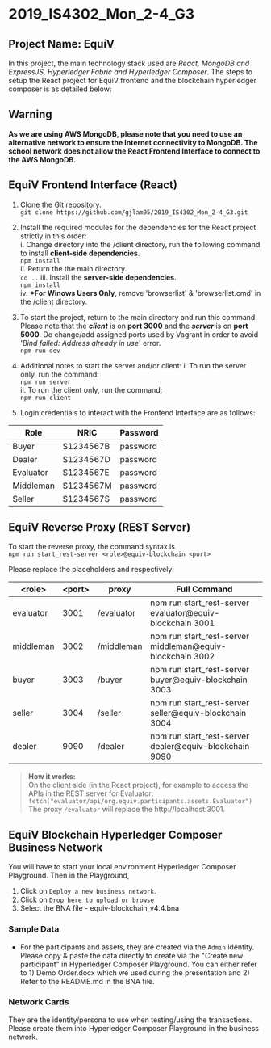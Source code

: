 # 2019_IS4302_Mon_2-4_G3
## Project Name: EquiV
In this project, the main technology stack used are _React, MongoDB and ExpressJS, Hyperledger Fabric and Hyperledger Composer_. The steps to setup the React project for EquiV frontend and the blockchain hyperledger composer is as detailed below:

## Warning
__As we are using AWS MongoDB, please note that you need to use an alternative network to ensure the Internet connectivity to MongoDB. The school network does not allow the React Frontend Interface to connect to the AWS MongoDB.__  

## EquiV Frontend Interface (React)
1. Clone the Git repository.  
  ```git clone https://github.com/gjlam95/2019_IS4302_Mon_2-4_G3.git```  
  
2. Install the required modules for the dependencies for the React project strictly in this order:  
  i. Change directory into the /client directory, run the following command to install __client-side dependencies__.    
  ```npm install```  
  ii. Return the the main directory.  
  ```cd ..``` 
  iii. Install the __server-side dependencies__.    
  ```npm install```  
  iv. __\*For Winows Users Only__, remove 'browserlist' & 'browserlist.cmd' in the /client directory.  
3. To start the project, return to the main directory and run this command. Please note that the *__client__* is on __port 3000__ and the *__server__* is on __port 5000__. Do change/add assigned ports used by Vagrant in order to avoid '*Bind failed: Address already in use*' error.  
  ```npm run dev```
4. Additional notes to start the server and/or client:
  i. To run the server only, run the command:  
  ```npm run server```  
  ii. To run the client only, run the command:  
  ```npm run client```
5. Login credentials to interact with the Frontend Interface are as follows:  

  | Role      | NRIC      | Password |  
  |-----------|-----------|----------|  
  | Buyer     | S1234567B | password |  
  | Dealer    | S1234567D | password |  
  | Evaluator | S1234567E | password |  
  | Middleman | S1234567M | password |  
  | Seller    | S1234567S | password |  
    
## EquiV  Reverse Proxy (REST Server)
To start the reverse proxy, the command syntax is  
```npm run start_rest-server <role>@equiv-blockchain <port>```  

Please replace the placeholders <role> and <port> respectively:  
  
  | \<role\>    | \<port\>    | proxy        | Full Command |  
  |-------------|-------------|--------------|--------------| 
  | evaluator | 3001 | /evaluator | npm run start_rest-server evaluator@equiv-blockchain 3001 |  
  | middleman | 3002 | /middleman | npm run start_rest-server middleman@equiv-blockchain 3002 |
  | buyer     | 3003 | /buyer | npm run start_rest-server buyer@equiv-blockchain 3003     |  
  | seller    | 3004 | /seller | npm run start_rest-server seller@equiv-blockchain 3004    |   
  | dealer    | 9090 | /dealer | npm run start_rest-server dealer@equiv-blockchain 9090    |
 
> __How it works:__   
On the client side (in the React project), for example to access the APIs in the REST server for Evaluator:   
`fetch("evaluator/api/org.equiv.participants.assets.Evaluator")`  
The proxy `/evaluator` will replace the http://localhost:3001.

## EquiV Blockchain Hyperledger Composer Business Network
You will have to start your local environment Hyperledger Composer Playground. Then in the Playground, 
1. Click on `Deploy a new business network`.
2. Click on `Drop here to upload or browse`
3. Select the BNA file - equiv-blockchain_v4.4.bna 

### Sample Data
* For the participants and assets, they are created via the `Admin` identity. Please copy & paste the data directly to create via the "Create new participant" in Hyperledger Composer Playground. You can either refer to 1) Demo Order.docx which we used during the presentation and 2) Refer to the README.md in the BNA file.

### Network Cards
They are the identity/persona to use when testing/using the transactions. Please create them into Hyperledger Composer Playground in the business network.


